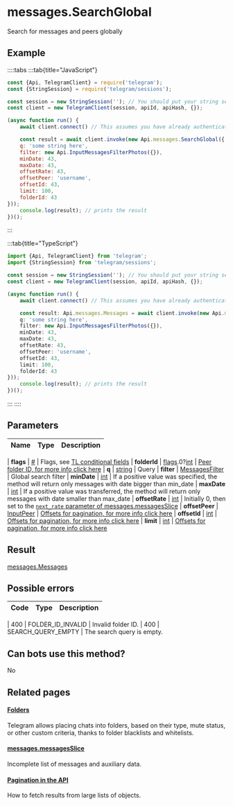 # messages.SearchGlobal

Search for messages and peers globally



## Example

::::tabs
:::tab{title="JavaScript"}
```js
const {Api, TelegramClient} = require('telegram');
const {StringSession} = require('telegram/sessions');

const session = new StringSession(''); // You should put your string session here
const client = new TelegramClient(session, apiId, apiHash, {});

(async function run() {
    await client.connect() // This assumes you have already authenticated with .start()

    const result = await client.invoke(new Api.messages.SearchGlobal({
    q: 'some string here',
    filter: new Api.InputMessagesFilterPhotos({}),
    minDate: 43,
    maxDate: 43,
    offsetRate: 43,
    offsetPeer: 'username',
    offsetId: 43,
    limit: 100,
    folderId: 43
}));
    console.log(result); // prints the result
})();
```
:::

:::tab{title="TypeScript"}
```ts
import {Api, TelegramClient} from 'telegram';
import {StringSession} from 'telegram/sessions';

const session = new StringSession(''); // You should put your string session here
const client = new TelegramClient(session, apiId, apiHash, {});

(async function run() {
    await client.connect() // This assumes you have already authenticated with .start()

    const result: Api.messages.Messages = await client.invoke(new Api.messages.SearchGlobal({
    q: 'some string here',
    filter: new Api.InputMessagesFilterPhotos({}),
    minDate: 43,
    maxDate: 43,
    offsetRate: 43,
    offsetPeer: 'username',
    offsetId: 43,
    limit: 100,
    folderId: 43
}));
    console.log(result); // prints the result
})();
```
:::
::::



## Parameters

| Name | Type | Description |
| :--: | ---- | ----------- |

| **flags** | [#](https://core.telegram.org/type/%23) | Flags, see [TL conditional fields](https://core.telegram.org/mtproto/TL-combinators#conditional-fields) 
| **folderId** | [flags](https://core.telegram.org/mtproto/TL-combinators#conditional-fields).0?[int](https://core.telegram.org/type/int) | [Peer folder ID, for more info click here](https://core.telegram.org/api/folders#peer-folders) 
| **q** | [string](https://core.telegram.org/type/string) | Query 
| **filter** | [MessagesFilter](https://core.telegram.org/type/MessagesFilter) | Global search filter 
| **minDate** | [int](https://core.telegram.org/type/int) | If a positive value was specified, the method will return only messages with date bigger than min\_date 
| **maxDate** | [int](https://core.telegram.org/type/int) | If a positive value was transferred, the method will return only messages with date smaller than max\_date 
| **offsetRate** | [int](https://core.telegram.org/type/int) | Initially 0, then set to the [`next_rate` parameter of messages.messagesSlice](https://core.telegram.org/constructor/messages.messagesSlice) 
| **offsetPeer** | [InputPeer](https://core.telegram.org/type/InputPeer) | [Offsets for pagination, for more info click here](https://core.telegram.org/api/offsets) 
| **offsetId** | [int](https://core.telegram.org/type/int) | [Offsets for pagination, for more info click here](https://core.telegram.org/api/offsets) 
| **limit** | [int](https://core.telegram.org/type/int) | [Offsets for pagination, for more info click here](https://core.telegram.org/api/offsets) 


## Result

[messages.Messages](https://core.telegram.org/type/messages.Messages)



## Possible errors

| Code | Type | Description |
| :--: | ---- | ----------- |

| 400 | FOLDER\_ID\_INVALID | Invalid folder ID. 
| 400 | SEARCH\_QUERY\_EMPTY | The search query is empty. 


## Can bots use this method?

No

## Related pages

#### [Folders](https://core.telegram.org/api/folders)

Telegram allows placing chats into folders, based on their type, mute status, or other custom criteria, thanks to folder blacklists and whitelists.



#### [messages.messagesSlice](https://core.telegram.org/constructor/messages.messagesSlice)

Incomplete list of messages and auxiliary data.



#### [Pagination in the API](https://core.telegram.org/api/offsets)

How to fetch results from large lists of objects.




